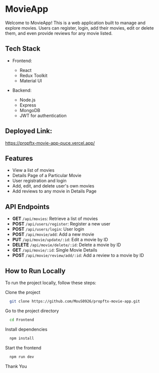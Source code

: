 # MovieApp

Welcome to MovieApp! This is a web application built to manage and explore movies. Users can register, login, add their movies, edit or delete them, and even provide reviews for any movie listed.

## Tech Stack

- Frontend:
  - React
  - Redux Toolkit
  - Material UI

- Backend:
  - Node.js
  - Express
  - MongoDB
  - JWT for authentication
    
## Deployed Link:
https://propftx-movie-app-puce.vercel.app/

## Features

- View a list of movies
- Details Page of a Particular Movie
- User registration and login
- Add, edit, and delete user's own movies
- Add reviews to any movie in Details Page

## API Endpoints

- **GET** `/api/movies`: Retrieve a list of movies
- **POST** `/api/users/register`: Register a new user
- **POST** `/api/users/login`: User login
- **POST** `/api/movie/add`: Add a new movie
- **PUT** `/api/movie/update/:id`: Edit a movie by ID
- **DELETE** `/api/movie/delete/:id`: Delete a movie by ID
- **GET** `/api/movie/:id`: Single Movie Details
- **POST** `/api/movie/review/add/:id`: Add a review to a movie by ID

## How to Run Locally

To run the project locally, follow these steps:

Clone the project

```bash
  git clone https://github.com/MouS0926/propftx-movie-app.git
```

Go to the project directory

```bash
  cd Frontend
```

Install dependencies

```bash
  npm install 

```

Start the frontend 

```bash
  npm run dev
```


Thank You

